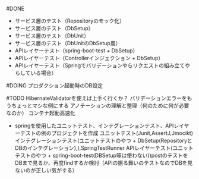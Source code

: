 #DONE
* サービス層のテスト（Repositoryのモック化）
* サービス層のテスト（DbSetup）
* サービス層のテスト（DbUnit）
* サービス層のテスト（DbUnitのDbSetup風）
* APIレイヤーテスト（spring-boot-test + DbSetup）
* APIレイヤーテスト（Controllerインジェクション + DbSetup）
* APIレイヤーテスト（Springでバリデーションやらリクエストの組み立てやらしている場合）

#DOING
プロダクション起動時のDB設定

#TODO
HibernateValidatorを使えば上手く行くか？
バリデーションエラーをもうちょっとマシな例にする
アノテーションの理解と整理（何のために何が必要なのか）
コンテナ起動高速化
* springを使用したユニットテスト、インテグレーションテスト、APIレイヤーテストの例のプロジェクトを作成
    ユニットテスト(Junit,AssertJ,Jmocikt)
    インテグレーションテスト(ユニットテストのやつ + DbSetup(RepositoryとDBのインテグレーション),),SpringTestRunner
    APIレイヤーテスト(ユニットテストのやつ + spring-boot-test(DBSetup等は使わない))postのテストをDBまで見るか、再度findするか検討（APIの振る舞いのテストなのでDBを見ないのが正しい気がする）
